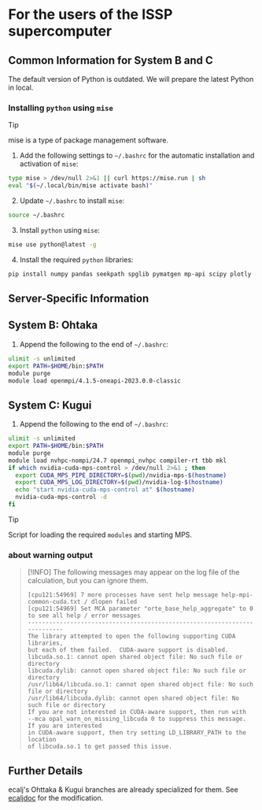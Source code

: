# For the users of the ISSP supercomputer

## Common Information for System B and C
The default version of Python is outdated. We will prepare the latest Python in local.

### Installing `python` using `mise`
> [!TIP]
> mise is a type of package management software.

1. Add the following settings to `~/.bashrc` for the automatic installation and activation of `mise`:
```bash ~/.bashrc
type mise > /dev/null 2>&1 || curl https://mise.run | sh
eval "$(~/.local/bin/mise activate bash)"
```

2. Update `~/.bashrc` to install `mise`:
```bash
source ~/.bashrc
```

3. Install `python` using `mise`:
```bash
mise use python@latest -g
```

4. Install the required `python` libraries:
```bash
pip install numpy pandas seekpath spglib pymatgen mp-api scipy plotly
```

## Server-Specific Information

## System B: Ohtaka

1. Append the following to the end of `~/.bashrc`:
```bash
ulimit -s unlimited
export PATH=$HOME/bin:$PATH
module purge
module load openmpi/4.1.5-oneapi-2023.0.0-classic  
```

## System C: Kugui

1. Append the following to the end of `~/.bashrc`:
```bash
ulimit -s unlimited
export PATH=$HOME/bin:$PATH
module purge
module load nvhpc-nompi/24.7 openmpi_nvhpc compiler-rt tbb mkl
if which nvidia-cuda-mps-control > /dev/null 2>&1 ; then
  export CUDA_MPS_PIPE_DIRECTORY=$(pwd)/nvidia-mps-$(hostname)
  export CUDA_MPS_LOG_DIRECTORY=$(pwd)/nvidia-log-$(hostname)
  echo "start nvidia-cuda-mps-control at" $(hostname)
  nvidia-cuda-mps-control -d
fi
```
> [!TIP]
> Script for loading the required `modules` and starting MPS.

### about warning output

> [!INFO]
>The following messages may appear on the log file of the calculation, but you can ignore them.
>```
>[cpu121:54969] 7 more processes have sent help message help-mpi-common-cuda.txt / dlopen failed
>[cpu121:54969] Set MCA parameter "orte_base_help_aggregate" to 0 to see all help / error messages
>--------------------------------------------------------------------------
>The library attempted to open the following supporting CUDA libraries,
>but each of them failed.  CUDA-aware support is disabled.
>libcuda.so.1: cannot open shared object file: No such file or directory
>libcuda.dylib: cannot open shared object file: No such file or directory
>/usr/lib64/libcuda.so.1: cannot open shared object file: No such file or directory
>/usr/lib64/libcuda.dylib: cannot open shared object file: No such file or directory
>If you are not interested in CUDA-aware support, then run with
>--mca opal_warn_on_missing_libcuda 0 to suppress this message.  If you are interested
>in CUDA-aware support, then try setting LD_LIBRARY_PATH to the location
>of libcuda.so.1 to get passed this issue.
>```

## Further Details
ecalj's Ohttaka & Kugui branches are already specialized for them.
See [ecaljdoc](https://ecalj.github.io/ecaljdoc/guide/server_config) for the modification.

